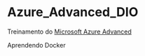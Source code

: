 # Azure_Advanced_DIO

Treinamento do [Microsoft Azure Advanced](https://web.dio.me/track/microsoft-azure-advanced)

Aprendendo Docker